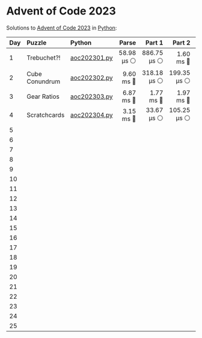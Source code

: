 # Advent of Code 2023

Solutions to [Advent of Code 2023](https://adventofcode.com/2023/) in [Python](https://www.python.org/):


| Day  | Puzzle         | Python                                         |      Parse |      Part 1 |      Part 2 |      Total |
| :--- | :------------- | :--------------------------------------------- | ---------: | ----------: | ----------: | ---------: |
| 1    | Trebuchet?!    | [aoc202301.py](01_trebuchet/aoc202301.py)      | 58.98 μs ⚪️ | 886.75 μs ⚪️ |   1.60 ms 🔵 |  2.54 ms 🔵 |
| 2    | Cube Conundrum | [aoc202302.py](02_cube_conundrum/aoc202302.py) |  9.60 ms 🔵 | 318.18 μs ⚪️ | 199.35 μs ⚪️ | 10.12 ms 🔵 |
| 3    | Gear Ratios    | [aoc202303.py](03_gear_ratios/aoc202303.py)    |  6.87 ms 🔵 |   1.77 ms 🔵 |   1.97 ms 🔵 | 10.61 ms 🔵 |
| 4    | Scratchcards   | [aoc202304.py](04_scratchcards/aoc202304.py)   |  3.15 ms 🔵 |  33.67 μs ⚪️ | 105.25 μs ⚪️ |  3.29 ms 🔵 |
| 5    |                |                                                |            |             |             |            |
| 6    |                |                                                |            |             |             |            |
| 7    |                |                                                |            |             |             |            |
| 8    |                |                                                |            |             |             |            |
| 9    |                |                                                |            |             |             |            |
| 10   |                |                                                |            |             |             |            |
| 11   |                |                                                |            |             |             |            |
| 12   |                |                                                |            |             |             |            |
| 13   |                |                                                |            |             |             |            |
| 14   |                |                                                |            |             |             |            |
| 15   |                |                                                |            |             |             |            |
| 16   |                |                                                |            |             |             |            |
| 17   |                |                                                |            |             |             |            |
| 18   |                |                                                |            |             |             |            |
| 19   |                |                                                |            |             |             |            |
| 20   |                |                                                |            |             |             |            |
| 21   |                |                                                |            |             |             |            |
| 22   |                |                                                |            |             |             |            |
| 23   |                |                                                |            |             |             |            |
| 24   |                |                                                |            |             |             |            |
| 25   |                |                                                |            |             |             |            |
